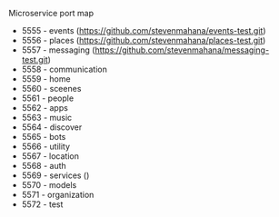 Microservice port map
+ 5555 - events (https://github.com/stevenmahana/events-test.git)
+ 5556 - places (https://github.com/stevenmahana/places-test.git)
+ 5557 - messaging (https://github.com/stevenmahana/messaging-test.git)
+ 5558 - communication
+ 5559 - home
+ 5560 - sceenes
+ 5561 - people
+ 5562 - apps
+ 5563 - music
+ 5564 - discover
+ 5565 - bots
+ 5566 - utility
+ 5567 - location
+ 5568 - auth
+ 5569 - services ()
+ 5570 - models
+ 5571 - organization
+ 5572 - test